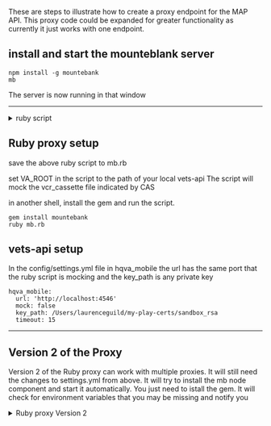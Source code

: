 
These are steps to illustrate how to create a proxy endpoint for the MAP API.
This proxy code could be expanded for greater functionality as currently it just works with one endpoint.

## install and start the mounteblank server

```
npm install -g mountebank
mb
```

The server is now running in that window

---

<details>
  <summary> ruby script </summary>
  
```
require 'mountebank'
require 'yaml'

puts "#{Mountebank.imposters}"

VA_ROOT = '/Users/laurenceguild/src/pgd_pr1/vets-api'
SPEC = 'spec/support/vcr_cassettes/health_quest'
CAS = 'appointments/get_appointment_by_id.yml'

path = "#{VA_ROOT}/#{SPEC}/#{CAS}"

cas_obj = YAML.load_file(path)
body = JSON.parse(cas_obj['http_interactions'][0]['response']['body']['string'])

port = 4546
protocol = Mountebank::Imposter::PROTOCOL_HTTP
imposter = Mountebank::Imposter.build(port, protocol)

# Create a response
status_code = 200
headers = {"Content-Type" => "application/json"}
response = Mountebank::Stub::HttpResponse.create(status_code, headers, body)

imposter.add_stub(response)
imposter.save!

```
  
</details>  

## Ruby proxy setup

save the above ruby script to mb.rb

set VA_ROOT in the script to the path of your local vets-api
The script will mock the vcr_cassette file indicated by CAS

in another shell, install the gem and run the script.

```
gem install mountebank
ruby mb.rb
```

## vets-api setup

In the config/settings.yml file in hqva_mobile the url has the same port
that the ruby script is mocking and the key_path is any private key

```
hqva_mobile:
  url: 'http://localhost:4546'
  mock: false
  key_path: /Users/laurenceguild/my-play-certs/sandbox_rsa
  timeout: 15
```  

---

## Version 2 of the Proxy

 Version 2 of the Ruby proxy can work with multiple proxies. It will still need the
 changes to settings.yml from above. It will try to install the mb node component and start it automatically. You just need to
 istall the gem. It will check for environment variables that you may be missing and notify you
 

<details>
  <summary>Ruby proxy Version 2</summary>

```
require 'mountebank'
require 'yaml'


VA_ROOT = '/Users/laurenceguild/src/pgd_pr1/vets-api'
SPEC_PATH = 'spec/support/vcr_cassettes/health_quest'
PORT = 4546

class HealthQuestProxy
  Proxies = [
    {
      path: "/appointments/v1/patients/\\w+/appointments/\\d+",
      cas: 'appointments/get_appointment_by_id.yml'
    },
    {
      path: '/appointments/v1/patients/\\w+/appointments',
      cas: 'appointments/get_appointments.yml'
    }
  ]

  def launch
    Proxies.each do |prx|
      path = "#{VA_ROOT}/#{SPEC_PATH}/#{prx[:cas]}"
      cas_obj = YAML.load_file(path)
      body = JSON.parse(cas_obj['http_interactions'][0]['response']['body']['string'])

      status_code = 200
      headers = {"Content-Type" => "application/json"}
      data = {matches: {path: prx[:path]}}
      predicate = Mountebank::Stub::Predicate.new(data)
      response = Mountebank::Stub::HttpResponse.create(status_code, headers, body)

      puts "\n\nADD IMPOSTER for #{path}\n\n"
      @imposter.add_stub(response, predicate)
      @imposter.save!
    end
  end

  def start_mb
    @mb_pid = Process.fork { system 'mb' }
    if !@mb_pid 
      system 'npm install -g mountebank'
      start_mb
    end
  end

  def initialize
    ['MOUNTEBANK_SERVER', 'MOUNTEBANK_PORT'].each do |var|
      unless ENV[var]
        puts "You do not have the environment variable set for #{var}"
        puts 'add these to ~/.zshrc'
        puts 'export MOUNTEBANK_SERVER=127.0.0.1'
        puts 'export MOUNTEBANK_PORT=2525'
        exit
      end
    end

    terminate_imposter = "curl -X DELETE http://localhost:2525/imposters/#{PORT}"
    kill_mbserver = "ps -ef | grep 'usr/local/bin/mb' | grep -v grep | awk '{ print $2 }' | xargs kill"
    system terminate_imposter
    puts "**** KILL PREVIOUS SERVER ****"
    system kill_mbserver
    sleep 1
    start_mb
    puts "mb pid = #{@mb_pid}"
    sleep 1

    protocol = Mountebank::Imposter::PROTOCOL_HTTP
    @imposter = Mountebank::Imposter.build(PORT, protocol)   
    puts "-- LAUNCH --" 
    launch
    sleep 1
    puts "Imposters: #{Mountebank.imposters}"
  end

end



HealthQuestProxy.new

```

</details>
